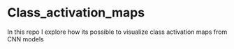 # Class_activation_maps
In this repo I explore how its possible to visualize class activation maps from CNN models
